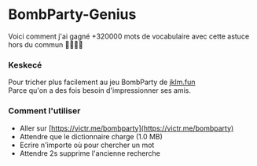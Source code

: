 # BombParty-Genius

Voici comment j'ai gagné +320000 mots de vocabulaire avec cette astuce hors du commun 🤯🤯😲😲

### Keskecé

Pour tricher plus facilement au jeu BombParty de [jklm.fun](https://jklm.fun/)  
Parce qu'on a des fois besoin d'impressionner ses amis.

### Comment l'utiliser

-   Aller sur [https://victr.me/bombparty](https://victr.me/bombparty)
-   Attendre que le dictionnaire charge (1.0 MB)
-   Ecrire n'importe où pour chercher un mot
-   Attendre 2s supprime l'ancienne recherche

